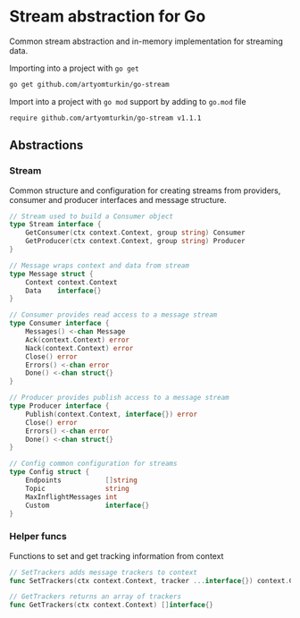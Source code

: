 # Stream abstraction for Go

Common stream abstraction and in-memory implementation for streaming data.

Importing into a project with `go get`
```sh
go get github.com/artyomturkin/go-stream
```

Import into a project with `go mod` support by adding to `go.mod` file
```
require github.com/artyomturkin/go-stream v1.1.1
```

## Abstractions

### Stream
Common structure and configuration for creating streams from providers, consumer and producer interfaces and message structure.

```go
// Stream used to build a Consumer object
type Stream interface {
	GetConsumer(ctx context.Context, group string) Consumer
	GetProducer(ctx context.Context, group string) Producer
}
```
```go
// Message wraps context and data from stream
type Message struct {
	Context context.Context
	Data    interface{}
}
```
```go
// Consumer provides read access to a message stream
type Consumer interface {
	Messages() <-chan Message
	Ack(context.Context) error
	Nack(context.Context) error
	Close() error
	Errors() <-chan error
	Done() <-chan struct{}
}
```
```go
// Producer provides publish access to a message stream
type Producer interface {
	Publish(context.Context, interface{}) error
	Close() error
	Errors() <-chan error
	Done() <-chan struct{}
}
```
```go
// Config common configuration for streams
type Config struct {
	Endpoints           []string
	Topic               string
	MaxInflightMessages int
	Custom              interface{}
}
```

### Helper funcs

Functions to set and get tracking information from context
```go
// SetTrackers adds message trackers to context
func SetTrackers(ctx context.Context, tracker ...interface{}) context.Context
```
```go
// GetTrackers returns an array of trackers
func GetTrackers(ctx context.Context) []interface{}
```
